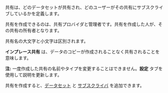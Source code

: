 共有は、どのデータセットが共有され、どのユーザーがその共有にサブスクライブしているかを定義します。

共有を作成できるのは、共有プロバイダと管理者です。共有を作成した人が、その共有の所有者となります。

共有名の大文字と小文字は区別されます。

**インプレース共有** は、データのコピーが作成されることなく共有されることを意味します。

**注:** 一度作成した共有の名前やタイプを変更することはできません。**設定** タブを使用して説明を更新します。

共有を作成すると、[データセット](rfg1681040443995.md) と [サブスクライバ](vph1681040670091.md) を追加できます。

